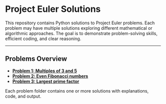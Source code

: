 # Project Euler Solutions

This repository contains Python solutions to Project Euler problems. Each problem may have multiple solutions exploring different mathematical or algorithmic approaches. The goal is to demonstrate problem-solving skills, efficient coding, and clear reasoning.

---

## Problems Overview

- **[Problem 1: Multiples of 3 and 5](./Problem1/README.md)**  
- **[Problem 2: Even Fibonacci numbers](./Problem2/README.md)**  
- **[Problem 3: Largest prime factor](./Problem3/README.md)**  

Each problem folder contains one or more solutions with explanations, code, and output.

